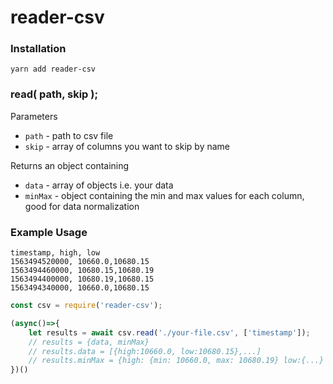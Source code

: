 # reader-csv

### Installation
```
yarn add reader-csv
```

### read( path, skip );
Parameters
* `path` - path to csv file
* `skip` - array of columns you want to skip by name

Returns an object containing 
* `data` - array of objects i.e. your data 
* `minMax` - object containing the min and max values for each column, good for data normalization

### Example Usage
```
timestamp, high, low
1563494520000, 10660.0,10680.15
1563494460000, 10680.15,10680.19
1563494400000, 10680.19,10680.15
1563494340000, 10660.0,10680.15
```
```javascript
const csv = require('reader-csv');

(async()=>{
    let results = await csv.read('./your-file.csv', ['timestamp']);
    // results = {data, minMax}
    // results.data = [{high:10660.0, low:10680.15},...]
    // results.minMax = {high: {min: 10660.0, max: 10680.19} low:{...} }
})()
```


